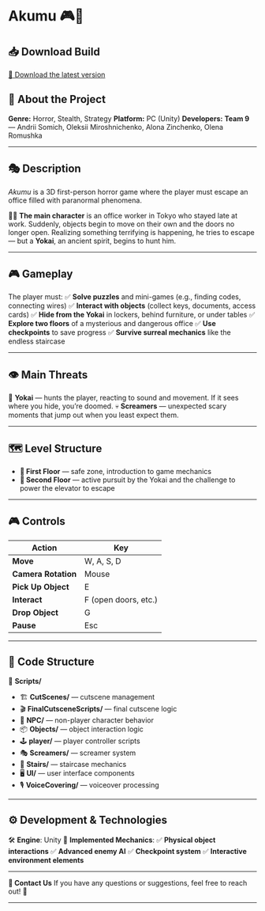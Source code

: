# **Akumu** 🎮👻

## 📥 Download Build

[🔗 Download the latest version](https://drive.google.com/drive/folders/16N9QLQ1qZ8O_G6LXB7rNMuhoB-C6ZtD-?usp=drive_link)

## 📌 About the Project

**Genre:** Horror, Stealth, Strategy
**Platform:** PC (Unity)
**Developers:** **Team 9** — Andrii Somich, Oleksii Miroshnichenko, Alona Zinchenko, Olena Romushka

---

## 🎭 Description

*Akumu* is a 3D first-person horror game where the player must escape an office filled with paranormal phenomena.

👨‍💼 **The main character** is an office worker in Tokyo who stayed late at work. Suddenly, objects begin to move on their own and the doors no longer open. Realizing something terrifying is happening, he tries to escape — but a **Yokai**, an ancient spirit, begins to hunt him.

---

## 🎮 Gameplay

The player must:
✅ **Solve puzzles** and mini-games (e.g., finding codes, connecting wires)
✅ **Interact with objects** (collect keys, documents, access cards)
✅ **Hide from the Yokai** in lockers, behind furniture, or under tables
✅ **Explore two floors** of a mysterious and dangerous office
✅ **Use checkpoints** to save progress
✅ **Survive surreal mechanics** like the endless staircase

---

## 👁️ Main Threats

👻 **Yokai** — hunts the player, reacting to sound and movement. If it sees where you hide, you’re doomed.
💀 **Screamers** — unexpected scary moments that jump out when you least expect them.

---

## 🗺️ Level Structure

* **🏢 First Floor** — safe zone, introduction to game mechanics
* **🔦 Second Floor** — active pursuit by the Yokai and the challenge to power the elevator to escape

---

## 🎮 Controls

| Action              | Key                  |
| ------------------- | -------------------- |
| **Move**            | W, A, S, D           |
| **Camera Rotation** | Mouse                |
| **Pick Up Object**  | E                    |
| **Interact**        | F (open doors, etc.) |
| **Drop Object**     | G                    |
| **Pause**           | Esc                  |

---

## 📁 Code Structure

📂 **Scripts/**

* 🏗️ **CutScenes/** — cutscene management
* 🎬 **FinalCutsceneScripts/** — final cutscene logic
* 🤖 **NPC/** — non-player character behavior
* 📦 **Objects/** — object interaction logic
* 🕹️ **player/** — player controller scripts
* 🎭 **Screamers/** — screamer system
* 🏃 **Stairs/** — staircase mechanics
* 🖥️ **UI/** — user interface components
* 🎙️ **VoiceCovering/** — voiceover processing

---

## ⚙️ Development & Technologies

🛠 **Engine**: Unity
🚀 **Implemented Mechanics**:
✅ **Physical object interactions**
✅ **Advanced enemy AI**
✅ **Checkpoint system**
✅ **Interactive environment elements**

---

**📢 Contact Us**
If you have any questions or suggestions, feel free to reach out! 📩

---

